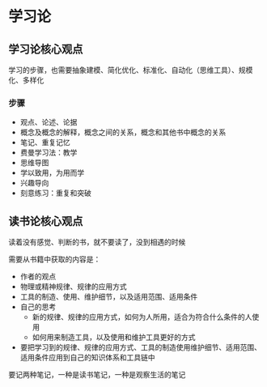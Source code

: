 # 学习论

## 学习论核心观点

学习的步骤，也需要抽象建模、简化优化、标准化、自动化（思维工具）、规模化、多样化

### 步骤

- 观点、论述、论据
- 概念及概念的解释，概念之间的关系，概念和其他书中概念的关系
- 笔记、重复记忆
- 费曼学习法：教学
- 思维导图
- 学以致用，为用而学
- 兴趣导向
- 刻意练习：重复和突破

## 读书论核心观点

读着没有感觉、判断的书，就不要读了，没到相遇的时候

需要从书籍中获取的内容是：

- 作者的观点
- 物理或精神规律、规律的应用方式
- 工具的制造、使用、维护细节，以及适用范围、适用条件
- 自己的思考
  - 新的规律、规律的应用方式，如何为人所用，适合为符合什么条件的人使用
  - 如何用来制造工具，以及使用和维护工具更好的方式
- 要把学习到的规律、规律的应用方式、工具的制造使用维护细节、适用范围、适用条件应用到自己的知识体系和工具链中

要记两种笔记，一种是读书笔记，一种是观察生活的笔记
